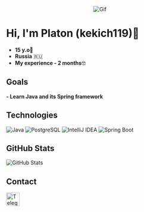 <p align="center">
  <img src="https://i.gifer.com/NEyK.gif" alt="Gif">
</p>



# Hi, I'm Platon (kekich119)👋

- **15 y.o**👶
- **Russia** 🇷🇺
- **My experience - 2 months**🤓
  

## Goals
**- Learn Java and its Spring framework**

  
## Technologies
![Java](https://img.shields.io/badge/Java-ED8B00?style=for-the-badge&logo=java&logoColor=white)
![PostgreSQL](https://img.shields.io/badge/PostgreSQL-316192?style=for-the-badge&logo=postgresql&logoColor=white)
![IntelliJ IDEA](https://img.shields.io/badge/IntelliJ-IDEA-blue?style=for-the-badge&logo=intellij-idea)
![Spring Boot](https://img.shields.io/badge/Spring_Boot-6DB33F?style=for-the-badge&logo=spring-boot&logoColor=white)

## GitHub Stats
![GitHub Stats](https://github-readme-stats.vercel.app/api?username=kekich119&show_icons=true&theme=tokyonight)

## Contact
 <a href="https://t.me/kekich108" target="_blank" rel="noopener noreferrer" style="text-decoration: none; outline: none">
    <img src="https://upload.wikimedia.org/wikipedia/commons/thumb/8/83/Telegram_2019_Logo.svg/768px-Telegram_2019_Logo.svg.png" width="36" height="36" alt="Telegram" />
  </a>
